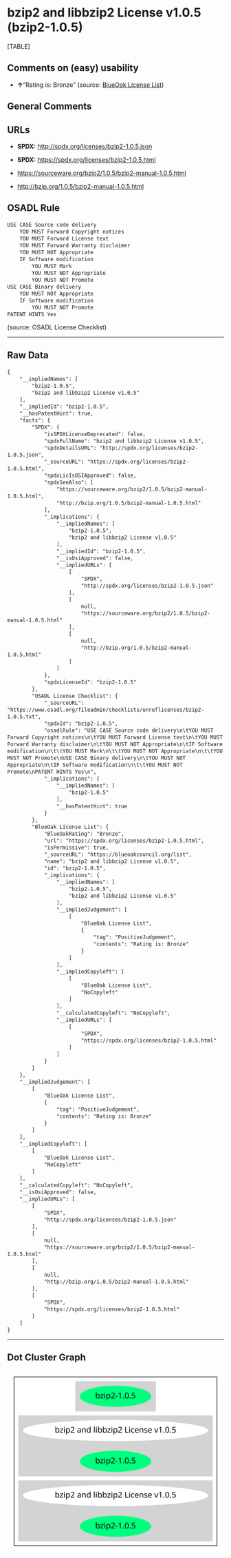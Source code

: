 bzip2 and libbzip2 License v1.0.5 (bzip2-1.0.5)
===============================================

[TABLE]

Comments on (easy) usability
----------------------------

-   **↑**“Rating is: Bronze” (source: [BlueOak License
    List](https://blueoakcouncil.org/list "BlueOak License List"))

General Comments
----------------

URLs
----

-   **SPDX:** http://spdx.org/licenses/bzip2-1.0.5.json

-   **SPDX:** https://spdx.org/licenses/bzip2-1.0.5.html

-   https://sourceware.org/bzip2/1.0.5/bzip2-manual-1.0.5.html

-   http://bzip.org/1.0.5/bzip2-manual-1.0.5.html

OSADL Rule
----------

    USE CASE Source code delivery
    	YOU MUST Forward Copyright notices
    	YOU MUST Forward License text
    	YOU MUST Forward Warranty disclaimer
    	YOU MUST NOT Appropriate
    	IF Software modification
    		YOU MUST Mark
    		YOU MUST NOT Appropriate
    		YOU MUST NOT Promote
    USE CASE Binary delivery
    	YOU MUST NOT Appropriate
    	IF Software modification
    		YOU MUST NOT Promote
    PATENT HINTS Yes

(source: OSADL License Checklist)

------------------------------------------------------------------------

Raw Data
--------

    {
        "__impliedNames": [
            "bzip2-1.0.5",
            "bzip2 and libbzip2 License v1.0.5"
        ],
        "__impliedId": "bzip2-1.0.5",
        "__hasPatentHint": true,
        "facts": {
            "SPDX": {
                "isSPDXLicenseDeprecated": false,
                "spdxFullName": "bzip2 and libbzip2 License v1.0.5",
                "spdxDetailsURL": "http://spdx.org/licenses/bzip2-1.0.5.json",
                "_sourceURL": "https://spdx.org/licenses/bzip2-1.0.5.html",
                "spdxLicIsOSIApproved": false,
                "spdxSeeAlso": [
                    "https://sourceware.org/bzip2/1.0.5/bzip2-manual-1.0.5.html",
                    "http://bzip.org/1.0.5/bzip2-manual-1.0.5.html"
                ],
                "_implications": {
                    "__impliedNames": [
                        "bzip2-1.0.5",
                        "bzip2 and libbzip2 License v1.0.5"
                    ],
                    "__impliedId": "bzip2-1.0.5",
                    "__isOsiApproved": false,
                    "__impliedURLs": [
                        [
                            "SPDX",
                            "http://spdx.org/licenses/bzip2-1.0.5.json"
                        ],
                        [
                            null,
                            "https://sourceware.org/bzip2/1.0.5/bzip2-manual-1.0.5.html"
                        ],
                        [
                            null,
                            "http://bzip.org/1.0.5/bzip2-manual-1.0.5.html"
                        ]
                    ]
                },
                "spdxLicenseId": "bzip2-1.0.5"
            },
            "OSADL License Checklist": {
                "_sourceURL": "https://www.osadl.org/fileadmin/checklists/unreflicenses/bzip2-1.0.5.txt",
                "spdxId": "bzip2-1.0.5",
                "osadlRule": "USE CASE Source code delivery\n\tYOU MUST Forward Copyright notices\n\tYOU MUST Forward License text\n\tYOU MUST Forward Warranty disclaimer\n\tYOU MUST NOT Appropriate\n\tIF Software modification\n\t\tYOU MUST Mark\n\t\tYOU MUST NOT Appropriate\n\t\tYOU MUST NOT Promote\nUSE CASE Binary delivery\n\tYOU MUST NOT Appropriate\n\tIF Software modification\n\t\tYOU MUST NOT Promote\nPATENT HINTS Yes\n",
                "_implications": {
                    "__impliedNames": [
                        "bzip2-1.0.5"
                    ],
                    "__hasPatentHint": true
                }
            },
            "BlueOak License List": {
                "BlueOakRating": "Bronze",
                "url": "https://spdx.org/licenses/bzip2-1.0.5.html",
                "isPermissive": true,
                "_sourceURL": "https://blueoakcouncil.org/list",
                "name": "bzip2 and libbzip2 License v1.0.5",
                "id": "bzip2-1.0.5",
                "_implications": {
                    "__impliedNames": [
                        "bzip2-1.0.5",
                        "bzip2 and libbzip2 License v1.0.5"
                    ],
                    "__impliedJudgement": [
                        [
                            "BlueOak License List",
                            {
                                "tag": "PositiveJudgement",
                                "contents": "Rating is: Bronze"
                            }
                        ]
                    ],
                    "__impliedCopyleft": [
                        [
                            "BlueOak License List",
                            "NoCopyleft"
                        ]
                    ],
                    "__calculatedCopyleft": "NoCopyleft",
                    "__impliedURLs": [
                        [
                            "SPDX",
                            "https://spdx.org/licenses/bzip2-1.0.5.html"
                        ]
                    ]
                }
            }
        },
        "__impliedJudgement": [
            [
                "BlueOak License List",
                {
                    "tag": "PositiveJudgement",
                    "contents": "Rating is: Bronze"
                }
            ]
        ],
        "__impliedCopyleft": [
            [
                "BlueOak License List",
                "NoCopyleft"
            ]
        ],
        "__calculatedCopyleft": "NoCopyleft",
        "__isOsiApproved": false,
        "__impliedURLs": [
            [
                "SPDX",
                "http://spdx.org/licenses/bzip2-1.0.5.json"
            ],
            [
                null,
                "https://sourceware.org/bzip2/1.0.5/bzip2-manual-1.0.5.html"
            ],
            [
                null,
                "http://bzip.org/1.0.5/bzip2-manual-1.0.5.html"
            ],
            [
                "SPDX",
                "https://spdx.org/licenses/bzip2-1.0.5.html"
            ]
        ]
    }

------------------------------------------------------------------------

Dot Cluster Graph
-----------------

![](../dot/bzip2-1.0.5.svg "dot")